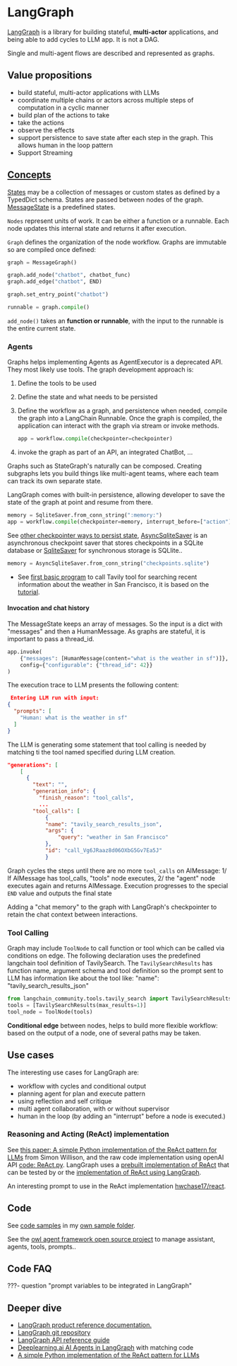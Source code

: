 # LangGraph

[LangGraph](https://python.langchain.com/docs/langgraph) is a library for building stateful, **multi-actor** applications, and being able to add cycles to LLM app. It is not a DAG. 

Single and multi-agent flows are described and represented as graphs.

## Value propositions 

* build stateful, multi-actor applications with LLMs
* coordinate multiple chains or actors across multiple steps of computation in a cyclic manner
* build plan of the actions to take
* take the actions
* observe the effects
* support persistence to save state after each step in the graph. This allows human in the loop pattern
* Support Streaming

## [Concepts](https://langchain-ai.github.io/langgraph/concepts/)

[States](https://python.langchain.com/docs/langgraph/#stategraph) may be a collection of messages or custom states as defined by a TypedDict schema. States are passed between nodes of the graph.  [MessageState]() is a predefined states.

`Nodes` represent units of work.  It can be either a function or a runnable. Each node updates this internal state and returns it after execution.

`Graph` defines the organization of the node workflow. Graphs are immutable so are compiled once defined:

```python
graph = MessageGraph()

graph.add_node("chatbot", chatbot_func)
graph.add_edge("chatbot", END)

graph.set_entry_point("chatbot")

runnable = graph.compile()
```

`add_node()` takes an **function or runnable**, with the input to the runnable is the entire current state.

### Agents

Graphs helps implementing Agents as AgentExecutor is a deprecated API. They most likely use tools. The graph development approach is:

1. Define the tools to be used
1. Define the state and what needs to be persisted
1. Define the workflow as a graph, and persistence when needed, compile the graph into a LangChain Runnable. Once the graph is compiled, the application can interact with the graph via stream or invoke methods.

    ```python
    app = workflow.compile(checkpointer=checkpointer)
    ```

1. invoke the graph as part of an API, an integrated ChatBot, ...

Graphs such as StateGraph's naturally can be composed. Creating subgraphs lets you build things like multi-agent teams, where each team can track its own separate state.

LangGraph comes with built-in persistence, allowing developer to save the state of the graph at point and resume from there.

```python
memory = SqliteSaver.from_conn_string(":memory:")
app = workflow.compile(checkpointer=memory, interrupt_before=["action"])
```

See [other checkpointer ways to persist state](https://langchain-ai.github.io/langgraph/reference/checkpoints/#implementations), [AsyncSqliteSaver](https://langchain-ai.github.io/langgraph/reference/checkpoints/#asyncsqlitesaver) is an asynchronous checkpoint saver that stores checkpoints in a SQLite database or [SqliteSaver](https://langchain-ai.github.io/langgraph/reference/checkpoints/#sqlitesaver) for synchronous storage is SQLlite..

```python
memory = AsyncSqliteSaver.from_conn_string("checkpoints.sqlite")
```


* See [first basic program](https://github.com/jbcodeforce/ML-studies/tree/master/llm-langchain/langgraph/FirstGraph.py) to call Tavily tool for searching recent information about the weather in San Francisco, it is based on the [tutorial](https://langchain-ai.github.io/langgraph/#example). 

#### Invocation and chat history

The MessageState keeps an array of messages. So the input is a dict with "messages" and then a HumanMessage. As graphs are stateful, it is important to pass a thread_id.

```python
app.invoke(
    {"messages": [HumanMessage(content="what is the weather in sf")]},
    config={"configurable": {"thread_id": 42}}
)
```

The execution trace to LLM presents the following content:

```json
 Entering LLM run with input:
{
  "prompts": [
    "Human: what is the weather in sf"
  ]
}
```

The LLM is generating some statement that tool calling is needed by matching ti the tool named specified during LLM creation.

```json
"generations": [
    [
      {
        "text": "",
        "generation_info": {
          "finish_reason": "tool_calls",
          ...
        "tool_calls": [
            {
            "name": "tavily_search_results_json",
            "args": {
                "query": "weather in San Francisco"
            },
            "id": "call_Vg6JRaaz8d06OXbG5Gv7Ea5J"
            }
```


Graph cycles the steps until there are no more `tool_calls` on AIMessage: 1/ If AIMessage has tool_calls, "tools" node executes, 2/ the "agent" node executes again and returns AIMessage. Execution progresses to the special `END` value and outputs the final state

Adding a "chat memory" to the graph with LangGraph's checkpointer to retain the chat context between interactions.

### Tool Calling

Graph may include `ToolNode` to call function or tool which can be called via conditions on edge. The following declaration uses the predefined langchain tool definition of TavilySearch. The `TavilySearchResults` has function name, argument schema and tool definition so the prompt sent to LLM has information like about the tool like:  "name": "tavily_search_results_json"

```python
from langchain_community.tools.tavily_search import TavilySearchResults
tools = [TavilySearchResults(max_results=1)]
tool_node = ToolNode(tools)
```

**Conditional edge** between nodes, helps to build more flexible workflow: based on the output of a node, one of several paths may be taken.


## Use cases

The interesting use cases for LangGraph are:

- workflow with cycles and conditional output
- planning agent for plan and execute pattern
- using reflection and self critique
- multi agent collaboration, with or without supervisor
- human in the loop (by adding an "interrupt" before a node is executed.)

### Reasoning and Acting (ReAct) implementation

See [this paper: A simple Python implementation of the ReAct pattern for LLMs](https://til.simonwillison.net/llms/python-react-pattern) from Simon Willison, and the raw code implementation using openAI API [code: ReAct.py](https://github.com/jbcodeforce/ML-studies/tree/master/llm-langchain/langgraph/ReAct.py). LangGraph uses a [prebuilt implementation of ReAct]() that can be tested by []() 
or the [implementation of ReAct using LangGraph](https://github.com/jbcodeforce/ML-studies/tree/master/llm-langchain/langgraph/ReAct_lg.py).

An interesting prompt to use in the ReAct implementation [hwchase17/react](https://smith.langchain.com/hub/hwchase17/react).

## 

## Code 

See [code samples](https://github.com/langchain-ai/langgraph/tree/main/examples) in my [own sample folder](https://github.com/jbcodeforce/ML-studies/tree/master/llm-langchain/langgraph). 

See the [owl agent framework open source project](https://athenadecisionsystems.github.io/athena-owl-core/) to manage assistant, agents, tools, prompts..

## Code FAQ

???- question "prompt variables to be integrated in LangGraph"
        

## Deeper dive

* [LangGraph product reference documentation.](https://langchain-ai.github.io/langgraph/reference/prebuilt/)
* [LangGraph git repository](https://github.com/langchain-ai/langgraph)
* [LangGraph API reference guide](https://langchain-ai.github.io/langgraph/reference/graphs/)
* [Deeplearning.ai AI Agents in LangGraph](https://learn.deeplearning.ai/courses/ai-agents-in-langgraph) with matching code 
* [A simple Python implementation of the ReAct pattern for LLMs](https://til.simonwillison.net/llms/python-react-pattern)